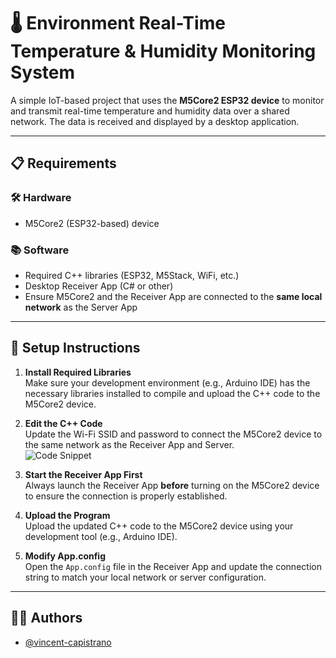 # 🌡️ Environment Real-Time Temperature & Humidity Monitoring System

A simple IoT-based project that uses the **M5Core2 ESP32 device** to monitor and transmit real-time temperature and humidity data over a shared network. The data is received and displayed by a desktop application.

---

## 📋 Requirements

### 🛠️ Hardware
- M5Core2 (ESP32-based) device

### 📚 Software
- Required C++ libraries (ESP32, M5Stack, WiFi, etc.)
- Desktop Receiver App (C# or other)
- Ensure M5Core2 and the Receiver App are connected to the **same local network** as the Server App

---

## 🔧 Setup Instructions

1. **Install Required Libraries**  
   Make sure your development environment (e.g., Arduino IDE) has the necessary libraries installed to compile and upload the C++ code to the M5Core2 device.

2. **Edit the C++ Code**  
   Update the Wi-Fi SSID and password to connect the M5Core2 device to the same network as the Receiver App and Server.  
   ![Code Snippet](https://github.com/user-attachments/assets/49689a85-a2df-4f3e-98d2-3400bcd22a33)

3. **Start the Receiver App First**  
   Always launch the Receiver App **before** turning on the M5Core2 device to ensure the connection is properly established.

4. **Upload the Program**  
   Upload the updated C++ code to the M5Core2 device using your development tool (e.g., Arduino IDE).

5. **Modify App.config**  
   Open the `App.config` file in the Receiver App and update the connection string to match your local network or server configuration.

---

## 👨‍💻 Authors

- [@vincent-capistrano](https://www.github.com/vincent-capistrano)
